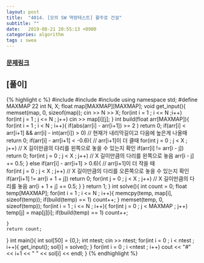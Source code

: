 ```yaml
---
layout: post
title:  "4014. [모의 SW 역량테스트] 활주로 건설"
subtitle: ""
date:   2019-08-21 20:55:13 +0900
categories: algorithm
tags : swea
---
```

### [문제링크]({{"https://swexpertacademy.com/main/code/problem/problemDetail.do?contestProbId=AWIeW7FakkUDFAVH"}})

## [풀이]

{% highlight c %}
#include <iostream>
#include <cstring>
#include <cmath>
using namespace std;
#define MAXMAP 22
int N, X;
float map[MAXMAP][MAXMAP];
void get_input(){
	memset(map, 0, sizeof(map));
	cin >> N >> X;
	for(int i = 1 ; i <= N ;i++)
		for(int j = 1 ; j <= N ; j++)
			cin >> map[i][j];
}
int build(float arr[MAXMAP]){
	for(int i = 1 ; i < N ; i++){
		if(abs(arr[i] - arr[i+1]) >= 2 ) 
			return 0;
		if(arr[i] < arr[i+1] && arr[i] - int(arr[i]) > 0) // 현재가 내리막길이고 다음에 높은게 나올때
			return 0;
		if(arr[i] - arr[i+1] < -0.6){ // arr[i+1]이 더 클때
			for(int j = 0 ; j < X ; j++) // X 길이만큼의 다리를 왼쪽으로 놓을 수 있는지 확인
				if(arr[i] != arr[i - j])
					return 0;
			for(int j = 0 ; j < X ; j++) // X 길이만큼의 다리를 왼쪽으로 놓음
				arr[i - j] += 0.5;
		}
		else if(arr[i] - arr[i+1] > 0.6){ // arr[i+1]이 더 작을 때  
			for(int j = 0 ; j < X ; j++) // X 길이만큼의 다리를 오른쪽으로 놓을 수 있는지 확인
				if(arr[i+1] != arr[i + 1 + j])
					return 0;
			for(int j = 0 ; j < X ; j++) // X 길이만큼의 다리를 놓음
				arr[i + 1 + j] += 0.5;
		}
	}
	return 1;
}
int solve(){
	int count = 0;
	float temp[MAXMAP];
	for(int i = 1 ; i <= N ; i++){
		memcpy(temp, map[i], sizeof(temp));
		if(build(temp) == 1)
			count++;
	}
	memset(temp, 0, sizeof(temp));
	for(int i = 1 ; i <= N ; i++){
		for(int j = 0 ; j < MAXMAP ; j++)
			temp[j] = map[j][i];
		if(build(temp) == 1)
			count++;
		
	}
	return count;
}
int main(){
	int sol[50] = {0,};
	int ntest;
	cin >> ntest;
	for(int i = 0 ; i < ntest ; i++){
		get_input();
		sol[i] = solve();
	}
	for(int i = 0 ; i <ntest ; i++)
		cout << "#" << i+1 << " " << sol[i] << endl;
}
{% endhighlight %}